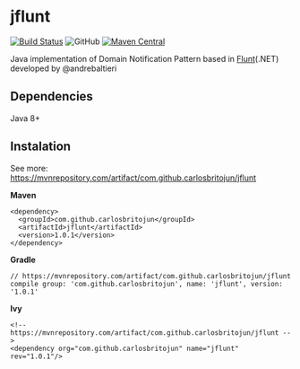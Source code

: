 # jflunt
[![Build Status](https://travis-ci.org/carlosbritojun/jflunt.svg?branch=master)](https://travis-ci.org/carlosbritojun/jflunt)
![GitHub](https://img.shields.io/github/license/carlosbritojun/jflunt.svg?label=license)
[![Maven Central](https://img.shields.io/maven-central/v/com.github.carlosbritojun/jflunt.svg?label=Maven%20Central)](https://search.maven.org/search?q=g:%22com.github.carlosbritojun%22%20AND%20a:%22jflunt%22)

Java implementation of Domain Notification Pattern based in [Flunt](https://github.com/andrebaltieri/flunt)(.NET) developed by @andrebaltieri

## Dependencies
Java 8+

## Instalation
See more: https://mvnrepository.com/artifact/com.github.carlosbritojun/jflunt

**Maven**
```
<dependency>
  <groupId>com.github.carlosbritojun</groupId>
  <artifactId>jflunt</artifactId>
  <version>1.0.1</version>
</dependency>
```

**Gradle**
```
// https://mvnrepository.com/artifact/com.github.carlosbritojun/jflunt
compile group: 'com.github.carlosbritojun', name: 'jflunt', version: '1.0.1'
```

**Ivy**
```
<!-- https://mvnrepository.com/artifact/com.github.carlosbritojun/jflunt -->
<dependency org="com.github.carlosbritojun" name="jflunt" rev="1.0.1"/>
```
